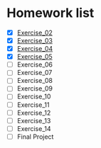 # Homework list
- [x] [Exercise_02](https://github.com/ACGNnsj/compuational_physics_N2014301020001/blob/master/Excercise_02.md)
- [x] [Exercise_03](https://github.com/ACGNnsj/compuational_physics_N2014301020001/blob/master/Excercise_03.md)
- [x] [Exercise_04](https://github.com/ACGNnsj/compuational_physics_N2014301020001/blob/master/Excercise_04.md)
- [x] [Exercise_05](https://github.com/ACGNnsj/compuational_physics_N2014301020001/blob/master/Excercise_05.md)
- [ ] Exercise_06
- [ ] Exercise_07
- [ ] Exercise_08
- [ ] Exercise_09
- [ ] Exercise_10
- [ ] Exercise_11
- [ ] Exercise_12
- [ ] Exercise_13
- [ ] Exercise_14
- [ ] Final Project
